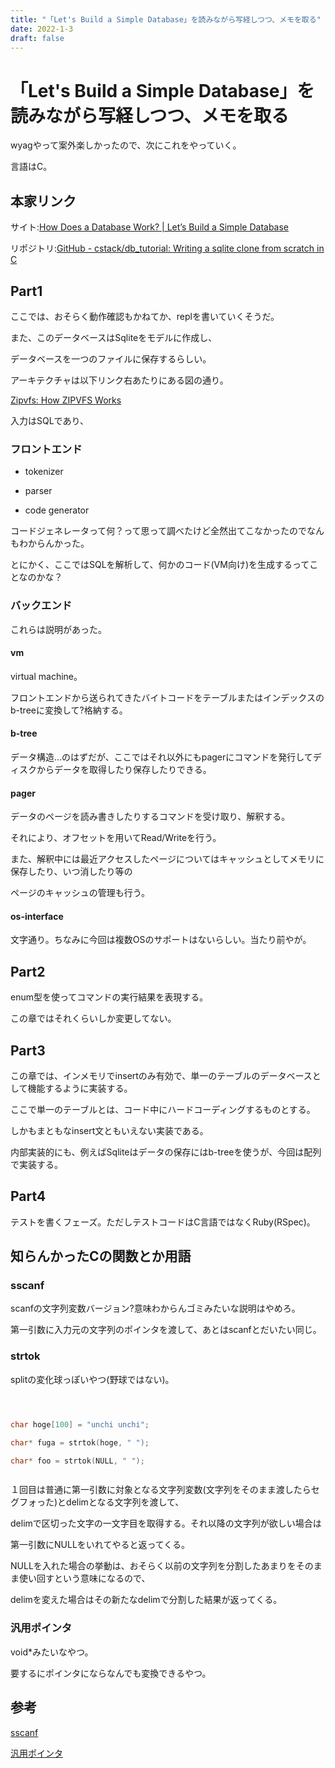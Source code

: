 ```yaml
---
title: "「Let's Build a Simple Database」を読みながら写経しつつ、メモを取る"
date: 2022-1-3
draft: false
---
```

# 「Let's Build a Simple Database」を読みながら写経しつつ、メモを取る



wyagやって案外楽しかったので、次にこれをやっていく。



言語はC。



## 本家リンク



サイト:[How Does a Database Work? | Let’s Build a Simple Database](https://cstack.github.io/db_tutorial/)



リポジトリ:[GitHub - cstack/db_tutorial: Writing a sqlite clone from scratch in C](https://github.com/cstack/db_tutorial)



## Part1



ここでは、おそらく動作確認もかねてか、replを書いていくそうだ。



また、このデータベースはSqliteをモデルに作成し、



データベースを一つのファイルに保存するらしい。



アーキテクチャは以下リンク右あたりにある図の通り。



[Zipvfs: How ZIPVFS Works](https://www.sqlite.org/zipvfs/doc/trunk/www/howitworks.wiki)



入力はSQLであり、



### フロントエンド



* tokenizer



* parser



* code generator



コードジェネレータって何？って思って調べたけど全然出てこなかったのでなんもわからんかった。



とにかく、ここではSQLを解析して、何かのコード(VM向け)を生成するってことなのかな？



### バックエンド



これらは説明があった。



#### vm



virtual machine。



フロントエンドから送られてきたバイトコードをテーブルまたはインデックスのb-treeに変換して?格納する。



#### b-tree



データ構造...のはずだが、ここではそれ以外にもpagerにコマンドを発行してディスクからデータを取得したり保存したりできる。



#### pager



データのページを読み書きしたりするコマンドを受け取り、解釈する。



それにより、オフセットを用いてRead/Writeを行う。



また、解釈中には最近アクセスしたページについてはキャッシュとしてメモリに保存したり、いつ消したり等の



ページのキャッシュの管理も行う。



#### os-interface



文字通り。ちなみに今回は複数OSのサポートはないらしい。当たり前やが。



## Part2



enum型を使ってコマンドの実行結果を表現する。



この章ではそれくらいしか変更してない。



## Part3



この章では、インメモリでinsertのみ有効で、単一のテーブルのデータベースとして機能するように実装する。



ここで単一のテーブルとは、コード中にハードコーディングするものとする。



しかもまともなinsert文ともいえない実装である。



内部実装的にも、例えばSqliteはデータの保存にはb-treeを使うが、今回は配列で実装する。



## Part4



テストを書くフェーズ。ただしテストコードはC言語ではなくRuby(RSpec)。



## 知らんかったCの関数とか用語



### sscanf



scanfの文字列変数バージョン?意味わからんゴミみたいな説明はやめろ。



第一引数に入力元の文字列のポインタを渡して、あとはscanfとだいたい同じ。



### strtok



splitの変化球っぽいやつ(野球ではない)。



```c



char hoge[100] = "unchi unchi";

char* fuga = strtok(hoge, " ");

char* foo = strtok(NULL, " ");



```



１回目は普通に第一引数に対象となる文字列変数(文字列をそのまま渡したらセグフォった)とdelimとなる文字列を渡して、



delimで区切った文字の一文字目を取得する。それ以降の文字列が欲しい場合は



第一引数にNULLをいれてやると返ってくる。



NULLを入れた場合の挙動は、おそらく以前の文字列を分割したあまりをそのまま使い回すという意味になるので、



delimを変えた場合はその新たなdelimで分割した結果が返ってくる。



### 汎用ポインタ



void*みたいなやつ。



要するにポインタにならなんでも変換できるやつ。



## 参考



[sscanf](http://www9.plala.or.jp/sgwr-t/lib/sscanf.html)



[汎用ポインタ](http://wisdom.sakura.ne.jp/programming/c/c47.html)
